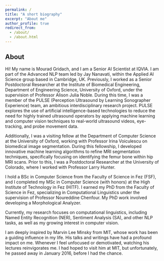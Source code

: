 ```yaml
---
permalink: /
title: "A short biography"
excerpt: "About me"
author_profile: true
redirect_from: 
  - /about/
  - /about.html
---
```


## About

Hi! My name is Mourad Gridach, and I am a Senior AI Scientist at IQVIA. I am part of the Advanced NLP team led by Jay Nanavati, within the Applied AI Science group based in Cambridge, UK. Previously, I worked as a Senior Postdoctoral Researcher at the Institute of Biomedical Engineering, Department of Engineering Science, University of Oxford, under the supervision of Professor Alison Julia Noble. During this time, I was a member of the PULSE (Perception Ultrasound by Learning Sonographer Experience) team, an ambitious interdisciplinary research project. PULSE explores the use of artificial intelligence-based technologies to reduce the need for highly trained ultrasound operators by applying machine learning and computer vision techniques to real-world ultrasound videos, eye-tracking, and probe movement data.

Additionally, I was a visiting fellow at the Department of Computer Science at the University of Oxford, working with Professor Irina Voiculescu on biomedical image segmentation. During this fellowship, I developed innovative machine learning algorithms to refine MRI segmentation techniques, specifically focusing on identifying the femur bone within hip MRI scans. Prior to this, I was a Postdoctoral Researcher at the University of Colorado, where I worked with Professor Larry Hunter.

I hold a BSc in Computer Science from the Faculty of Science in Fez (FSF), and I completed my MSc in Computer Science (with honors) at the High Institute of Technology in Fez (HITF). I earned my PhD from the Faculty of Science in Fez, specializing in Computational Linguistics under the supervision of Professor Noureddine Chenfour. My PhD work involved developing a Morphological Analyzer.

Currently, my research focuses on computational linguistics, including Named Entity Recognition (NER), Sentiment Analysis (SA), and other NLP tasks, as well as my growing interest in computer vision.

I am deeply inspired by Marvin Lee Minsky from MIT, whose work has been a guiding influence in my life. His talks and writings have had a profound impact on me. Whenever I feel unfocused or demotivated, watching his lectures reinvigorates me. I had hoped to visit him at MIT, but unfortunately, he passed away in January 2016, before I had the chance.
